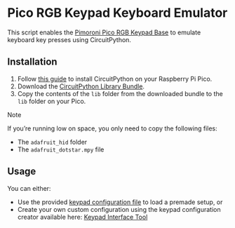 # Pico RGB Keypad Keyboard Emulator

This script enables the [Pimoroni Pico RGB Keypad Base](https://shop.pimoroni.com/products/pico-rgb-keypad-base) to emulate keyboard key presses using CircuitPython.

## Installation

1. Follow [this guide](https://learn.adafruit.com/getting-started-with-raspberry-pi-pico-circuitpython/circuitpython) to install CircuitPython on your Raspberry Pi Pico.
2. Download the [CircuitPython Library Bundle](https://circuitpython.org/libraries).
3. Copy the contents of the `lib` folder from the downloaded bundle to the `lib` folder on your Pico.

> [!NOTE]
> If you’re running low on space, you only need to copy the following files:
> - The `adafruit_hid` folder  
> - The `adafruit_dotstar.mpy` file  

## Usage

You can either:
- Use the provided [keypad configuration file](/KeypadSave.save) to load a premade setup, or  
- Create your own custom configuration using the keypad configuration creator available here: [Keypad Interface Tool](https://github.com/Man2787/KeypadConfiguration)
